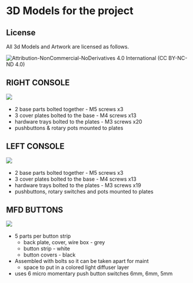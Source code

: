# 3D Models for the project 

## License
All 3d Models and Artwork are licensed as follows. 

![Attribution-NonCommercial-NoDerivatives 4.0 International (CC BY-NC-ND 4.0)](https://creativecommons.org/licenses/by-nc-nd/4.0/)

## RIGHT CONSOLE
![](https://i.imgur.com/V8rgZr6.png)
![]()
* 2 base parts bolted together - M5 screws x3
* 3 cover plates bolted to the base - M4 screws x13
* hardware trays bolted to the plates - M3 screws x20
* pushbuttons & rotary pots mounted to plates

## LEFT CONSOLE
![](https://i.imgur.com/YilC7Lk.png)
![]()
* 2 base parts bolted together - M5 screws x3
* 3 cover plates bolted to the base - M4 screws x13
* hardware trays bolted to the plates - M3 screws x19
* pushbuttons, rotary switches and pots mounted to plates

## MFD BUTTONS
![](https://i.imgur.com/UREv3av.png)
![]()
* 5 parts per button strip
  - back plate, cover, wire box - grey
  - button strip - white
  - button covers - black
* Assembled with bolts so it can be taken apart for maint
  - space to put in a colored light diffuser layer
* uses 6 micro momentary push button switches 6mm, 6mm, 5mm


